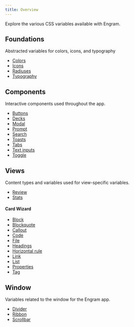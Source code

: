 ```yaml
---
title: Overview
---
```

Explore the various CSS variables available with Engram.

Foundations
---
Abstracted variables for colors, icons, and typography

- [Colors](/reference/css/foundations/colors)
- [Icons](/reference/css/foundations/icons)
- [Radiuses](/reference/css/foundations/radiuses)
- [Typography](/reference/css/foundations/typography)
<!-- - Layers -->
<!-- - Cursor
- Spacing -->

Components
---
Interactive components used throughout the app.

- [Buttons](/reference/css/components/buttons)
- [Decks](/reference/css/components/decks)
- [Modal](/reference/css/components/modal)
- [Prompt](/reference/css/components/prompt)
- [Search](/reference/css/components/search)
- [Toasts](/reference/css/components/toasts)
- [Tabs](/reference/css/components/tabs)
- [Text inputs](/reference/css/components/inputs)
- [Toggle](/reference/css/components/toggles)
<!-- - Tabs -->

Views
---
Content types and variables used for view-specific variables.

- [Review](/reference/css/views/review)
- [Stats](/reference/css/views/stats)

#### Card Wizard
- [Block](/reference/css/views/wizard/block)
- [Blockquote](/reference/css/views/wizard/blockquote)
- [Callout](/reference/css/views/wizard/callout)
- [Code](/reference/css/views/wizard/code)
- [File](/reference/css/views/wizard/file)
- [Headings](/reference/css/views/wizard/headings)
- [Horizontal rule](/reference/css/views/wizard/horizontal-rule)
- [Link](/reference/css/views/wizard/link)
- [List](/reference/css/views/wizard/list)
- [Properties](/reference/css/views/wizard/properties)
- [Tag](/reference/css/views/wizard/tag)
<!-- - Table -->
<!-- - Footnote -->


Window
---
Variables related to the window for the Engram app.

- [Divider](/reference/css/window/divider)
- [Ribbon](/reference/css/window/ribbon)
- [Scrollbar](/reference/css/window/scrollbar)